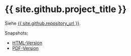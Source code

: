 ---
---
# {{ site.github.project_title }}

Siehe [{{ site.github.repository_url }}]({{site.github.repository_url}}#readme).

Snapshots:

* [HTML-Version](markdown.html)
* [PDF-Version](markdown.pdf)

